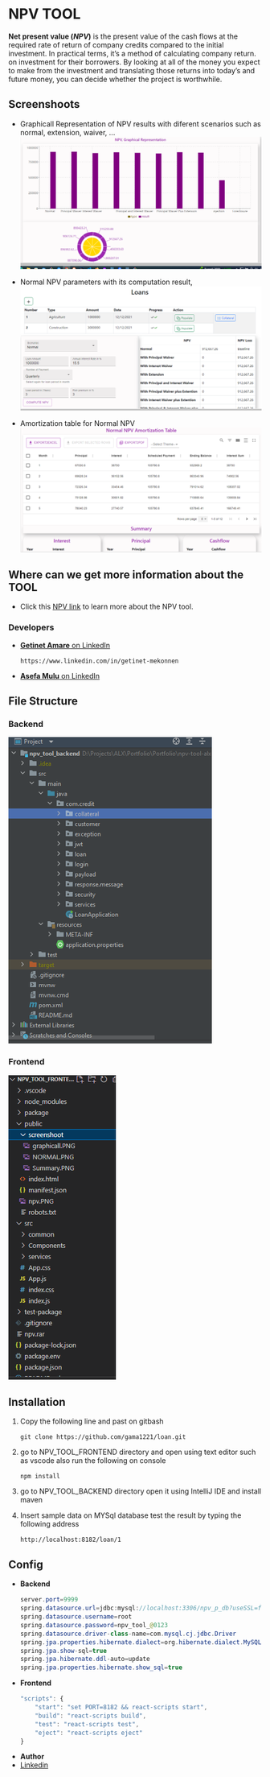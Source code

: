 # NPV TOOL

**Net present value (_NPV_)** is the present value of the cash flows at the required rate of return of company credits compared to the initial investment. In practical terms, it’s a method of calculating company return. on investment for their borrowers. By looking at all of the money you expect to make from the investment and translating those returns into today’s and future money, you can decide whether the project is worthwhile.

## Screenshoots

- Graphicall Representation of NPV results with diferent scenarios such as normal, extension, waiver, ...
  ![Unable to display image](./cbe_loan_frontend/public/screenshoot/graphicall.PNG)

- Normal NPV parameters with its computation result,
  ![Unable to display image](./cbe_loan_frontend/public/screenshoot/NORMAL.PNG)

- Amortization table for Normal NPV
  ![Unable to display image](./cbe_loan_frontend/public/screenshoot/Summary.PNG)

## Where can we get more information about the TOOL

- Click this [NPV link](https://gama1221.github.io/npv/#) to learn more about the NPV tool.

### Developers

- [**Getinet Amare** on LinkedIn ](https://www.linkedin.com/in/getinet-mekonnen)
  ```github
  https://www.linkedin.com/in/getinet-mekonnen
  ```
- [**Asefa Mulu** on LinkedIn ](https://www.linkedin.com/in/getinet-mekonnen)

## File Structure

### Backend

![Unable to display image](./cbe_loan_frontend/public/screenshoot/backFileStructure.PNG)

### Frontend

![Unable to display image](./cbe_loan_frontend/public/screenshoot/frontFileStructure.PNG)

## Installation

1. Copy the following line and past on gitbash

   ```github
   git clone https://github.com/gama1221/loan.git
   ```

2. go to NPV_TOOL_FRONTEND directory and open using text editor such as vscode also run the following on console
   ```npm
   npm install
   ```
3. go to NPV_TOOL_BACKEND directory open it using IntelliJ IDE and install maven
4. Insert sample data on MYSql database test the result by typing the following address

   ```
   http://localhost:8182/loan/1

   ```

## Config

- **Backend**
  ```java
  server.port=9999
  spring.datasource.url=jdbc:mysql://localhost:3306/npv_p_db?useSSL=false
  spring.datasource.username=root
  spring.datasource.password=npv_tool_@0123
  spring.datasource.driver-class-name=com.mysql.cj.jdbc.Driver
  spring.jpa.properties.hibernate.dialect=org.hibernate.dialect.MySQL8Dialect
  spring.jpa.show-sql=true
  spring.jpa.hibernate.ddl-auto=update
  spring.jpa.properties.hibernate.show_sql=true
  ```
- **Frontend**
  ```js
  "scripts": {
      "start": "set PORT=8182 && react-scripts start",
      "build": "react-scripts build",
      "test": "react-scripts test",
      "eject": "react-scripts eject"
  }
  ```
- **Author**
- [Linkedin](https://www.linkedin.com/in/getinet-mekonnen/)
